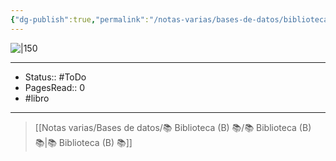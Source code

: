 ```yaml
---
{"dg-publish":true,"permalink":"/notas-varias/bases-de-datos/biblioteca-b/b-enquiridion/"}
---
```


![|150](http://books.google.com/books/content?id=_-wVQy1trloC&printsec=frontcover&img=1&zoom=1&edge=curl&source=gbs_api)

---

- Status:: #ToDo 
- PagesRead:: 0
- #libro 

---


> [[Notas varias/Bases de datos/📚 Biblioteca (B) 📚/📚 Biblioteca (B) 📚\|📚 Biblioteca (B) 📚]]